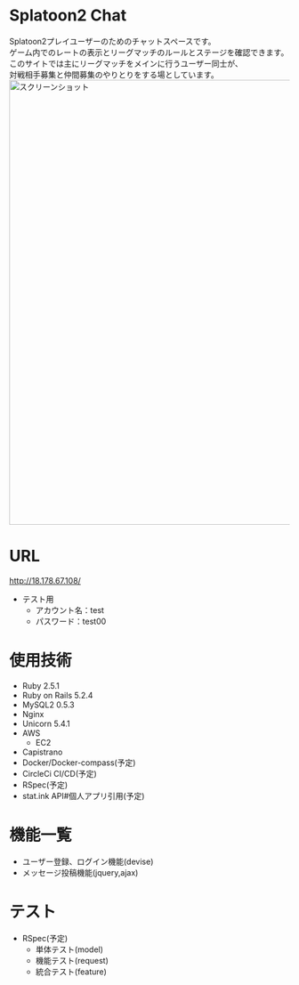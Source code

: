 # Splatoon2 Chat
Splatoon2プレイユーザーのためのチャットスペースです。<br>
ゲーム内でのレートの表示とリーグマッチのルールとステージを確認できます。<br>
このサイトでは主にリーグマッチをメインに行うユーザー同士が、<br>対戦相手募集と仲間募集のやりとりをする場としています。<br>
<image width="800" alt="スクリーンショット" src="">

# URL
http://18.178.67.108/<br>
- テスト用
  - アカウント名：test
  - パスワード：test00
<!-- 画面中部のゲストログインボタンから、アカウント名とパスワードを入力せずにログインできます。(予定) -->

# 使用技術
- Ruby 2.5.1
- Ruby on Rails 5.2.4
- MySQL2 0.5.3
- Nginx
- Unicorn 5.4.1
- AWS
  - EC2
- Capistrano
- Docker/Docker-compass(予定)
- CircleCi CI/CD(予定)
- RSpec(予定)
- stat.ink API#個人アプリ引用(予定)

# 機能一覧
- ユーザー登録、ログイン機能(devise)
- メッセージ投稿機能(jquery,ajax)

# テスト
- RSpec(予定)
  - 単体テスト(model)
  - 機能テスト(request)
  - 統合テスト(feature)